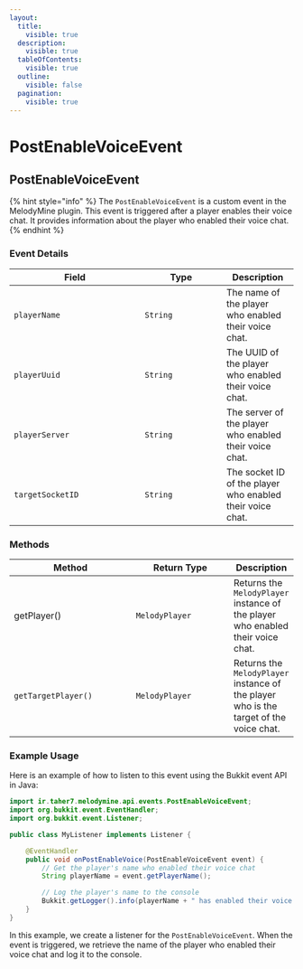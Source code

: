 ```yaml
---
layout:
  title:
    visible: true
  description:
    visible: true
  tableOfContents:
    visible: true
  outline:
    visible: false
  pagination:
    visible: true
---
```


# PostEnableVoiceEvent

## PostEnableVoiceEvent

{% hint style="info" %}
The `PostEnableVoiceEvent` is a custom event in the MelodyMine plugin. This event is triggered after a player enables their voice chat. It provides information about the player who enabled their voice chat.
{% endhint %}

### Event Details

<table><thead><tr><th width="216">Field</th><th width="129">Type</th><th>Description</th></tr></thead><tbody><tr><td><code>playerName</code></td><td><code>String</code></td><td>The name of the player who enabled their voice chat.</td></tr><tr><td><code>playerUuid</code></td><td><code>String</code></td><td>The UUID of the player who enabled their voice chat.</td></tr><tr><td><code>playerServer</code></td><td><code>String</code></td><td>The server of the player who enabled their voice chat.</td></tr><tr><td><code>targetSocketID</code></td><td><code>String</code></td><td>The socket ID of the player who enabled their voice chat.</td></tr></tbody></table>

### Methods

<table><thead><tr><th width="228">Method</th><th width="184">Return Type</th><th>Description</th></tr></thead><tbody><tr><td>getPlayer()</td><td><code>MelodyPlayer</code></td><td>Returns the <code>MelodyPlayer</code> instance of the player who enabled their voice chat.</td></tr><tr><td><code>getTargetPlayer()</code></td><td><code>MelodyPlayer</code></td><td>Returns the <code>MelodyPlayer</code> instance of the player who is the target of the voice chat.</td></tr></tbody></table>

### Example Usage

Here is an example of how to listen to this event using the Bukkit event API in Java:

```java
import ir.taher7.melodymine.api.events.PostEnableVoiceEvent;
import org.bukkit.event.EventHandler;
import org.bukkit.event.Listener;

public class MyListener implements Listener {

    @EventHandler
    public void onPostEnableVoice(PostEnableVoiceEvent event) {
        // Get the player's name who enabled their voice chat
        String playerName = event.getPlayerName();

        // Log the player's name to the console
        Bukkit.getLogger().info(playerName + " has enabled their voice chat.");
    }
}
```

In this example, we create a listener for the `PostEnableVoiceEvent`. When the event is triggered, we retrieve the name of the player who enabled their voice chat and log it to the console.
